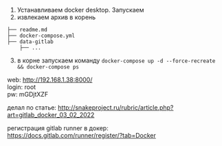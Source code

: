 1. Устанавливаем docker desktop. Запускаем
2. извлекаем архив в корень

```
├── readme.md             
├── docker-compose.yml    
├── data-gitlab
    ├── ...      
```
3. в корне запускаем команду `docker-compose up -d --force-recreate && docker-compose ps  `

web: http://192.168.1.38:8000/  
login: root  
pw: mGDjtXZF



делал по статье:
http://snakeproject.ru/rubric/article.php?art=gitlab_docker_03_02_2022

регистрация gitlab runner в докер:
https://docs.gitlab.com/runner/register/?tab=Docker  
